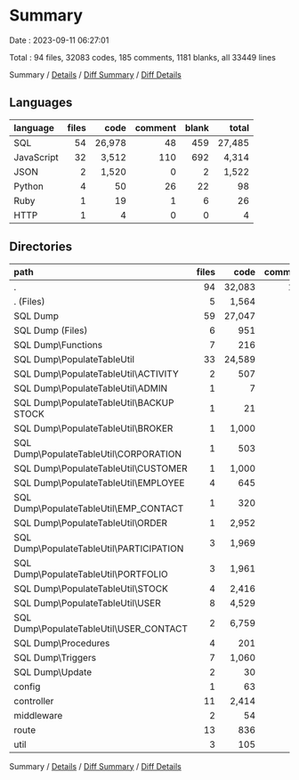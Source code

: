 # Summary

Date : 2023-09-11 06:27:01

Total : 94 files,  32083 codes, 185 comments, 1181 blanks, all 33449 lines

Summary / [Details](details.md) / [Diff Summary](diff.md) / [Diff Details](diff-details.md)

## Languages
| language | files | code | comment | blank | total |
| :--- | ---: | ---: | ---: | ---: | ---: |
| SQL | 54 | 26,978 | 48 | 459 | 27,485 |
| JavaScript | 32 | 3,512 | 110 | 692 | 4,314 |
| JSON | 2 | 1,520 | 0 | 2 | 1,522 |
| Python | 4 | 50 | 26 | 22 | 98 |
| Ruby | 1 | 19 | 1 | 6 | 26 |
| HTTP | 1 | 4 | 0 | 0 | 4 |

## Directories
| path | files | code | comment | blank | total |
| :--- | ---: | ---: | ---: | ---: | ---: |
| . | 94 | 32,083 | 185 | 1,181 | 33,449 |
| . (Files) | 5 | 1,564 | 3 | 18 | 1,585 |
| SQL Dump | 59 | 27,047 | 75 | 487 | 27,609 |
| SQL Dump (Files) | 6 | 951 | 28 | 239 | 1,218 |
| SQL Dump\\Functions | 7 | 216 | 2 | 14 | 232 |
| SQL Dump\\PopulateTableUtil | 33 | 24,589 | 30 | 62 | 24,681 |
| SQL Dump\\PopulateTableUtil\\ACTIVITY | 2 | 507 | 0 | 3 | 510 |
| SQL Dump\\PopulateTableUtil\\ADMIN | 1 | 7 | 0 | 4 | 11 |
| SQL Dump\\PopulateTableUtil\\BACKUP STOCK | 1 | 21 | 0 | 1 | 22 |
| SQL Dump\\PopulateTableUtil\\BROKER | 1 | 1,000 | 0 | 1 | 1,001 |
| SQL Dump\\PopulateTableUtil\\CORPORATION | 1 | 503 | 0 | 0 | 503 |
| SQL Dump\\PopulateTableUtil\\CUSTOMER | 1 | 1,000 | 0 | 1 | 1,001 |
| SQL Dump\\PopulateTableUtil\\EMPLOYEE | 4 | 645 | 3 | 7 | 655 |
| SQL Dump\\PopulateTableUtil\\EMP_CONTACT | 1 | 320 | 0 | 1 | 321 |
| SQL Dump\\PopulateTableUtil\\ORDER | 1 | 2,952 | 0 | 1 | 2,953 |
| SQL Dump\\PopulateTableUtil\\PARTICIPATION | 3 | 1,969 | 8 | 7 | 1,984 |
| SQL Dump\\PopulateTableUtil\\PORTFOLIO | 3 | 1,961 | 8 | 7 | 1,976 |
| SQL Dump\\PopulateTableUtil\\STOCK | 4 | 2,416 | 8 | 10 | 2,434 |
| SQL Dump\\PopulateTableUtil\\USER | 8 | 4,529 | 1 | 13 | 4,543 |
| SQL Dump\\PopulateTableUtil\\USER_CONTACT | 2 | 6,759 | 2 | 6 | 6,767 |
| SQL Dump\\Procedures | 4 | 201 | 7 | 26 | 234 |
| SQL Dump\\Triggers | 7 | 1,060 | 8 | 145 | 1,213 |
| SQL Dump\\Update | 2 | 30 | 0 | 1 | 31 |
| config | 1 | 63 | 3 | 10 | 76 |
| controller | 11 | 2,414 | 27 | 447 | 2,888 |
| middleware | 2 | 54 | 3 | 11 | 68 |
| route | 13 | 836 | 74 | 195 | 1,105 |
| util | 3 | 105 | 0 | 13 | 118 |

Summary / [Details](details.md) / [Diff Summary](diff.md) / [Diff Details](diff-details.md)
